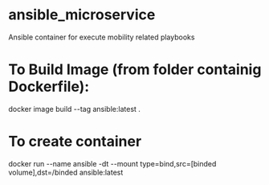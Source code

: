 # ansible_microservice
Ansible container for execute mobility related playbooks

# To Build Image (from folder containig Dockerfile):

docker image build --tag ansible:latest .

# To create container

docker run --name ansible -dt --mount type=bind,src=[binded volume],dst=/binded ansible:latest
